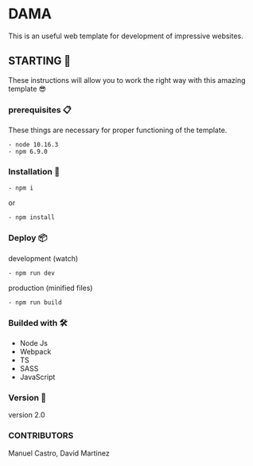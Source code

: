 # DAMA

This is an useful web template for development of impressive websites.

## STARTING 🚀

These instructions will allow you to work the right way with this amazing template 😎

### prerequisites  📋

These things are necessary for proper functioning of the template.

```
- node 10.16.3
- npm 6.9.0
```

### Installation  🔧

```
- npm i
```
or
```
- npm install
```

### Deploy 📦

development (watch)
```
- npm run dev
```

production (minified files)
```
- npm run build
```

### Builded with 🛠️

 - Node Js
 - Webpack
 - TS
 - SASS
 - JavaScript

### Version 📌

version 2.0

### CONTRIBUTORS
Manuel Castro, David Martinez
